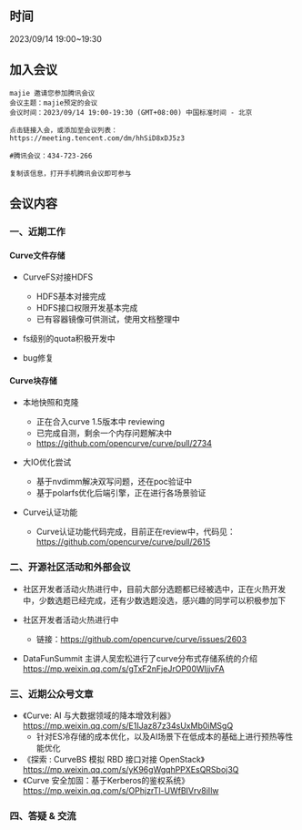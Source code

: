## 时间

2023/09/14 19:00~19:30

## 加入会议

```
majie 邀请您参加腾讯会议
会议主题：majie预定的会议
会议时间：2023/09/14 19:00-19:30 (GMT+08:00) 中国标准时间 - 北京

点击链接入会，或添加至会议列表：
https://meeting.tencent.com/dm/hhSiD8xDJ5z3

#腾讯会议：434-723-266

复制该信息，打开手机腾讯会议即可参与
```

## 会议内容

### 一、近期工作

#### Curve文件存储

- CurveFS对接HDFS
  - HDFS基本对接完成
  - HDFS接口权限开发基本完成
  - 已有容器镜像可供测试，使用文档整理中

- fs级别的quota积极开发中

- bug修复

#### Curve块存储

- 本地快照和克隆
  - 正在合入curve 1.5版本中 reviewing
  - 已完成自测，剩余一个内存问题解决中
  - https://github.com/opencurve/curve/pull/2734

- 大IO优化尝试
  - 基于nvdimm解决双写问题，还在poc验证中
  - 基于polarfs优化后端引擎，正在进行各场景验证

- Curve认证功能
  - Curve认证功能代码完成，目前正在review中，代码见：https://github.com/opencurve/curve/pull/2615


### 二、开源社区活动和外部会议

- 社区开发者活动火热进行中，目前大部分选题都已经被选中，正在火热开发中，少数选题已经完成，还有少数选题没选，感兴趣的同学可以积极参加下
- 社区开发者活动火热进行中
  - 链接：https://github.com/opencurve/curve/issues/2603

- DataFunSummit 主讲人吴宏松进行了curve分布式存储系统的介绍 https://mp.weixin.qq.com/s/gTxF2nFjeJrOP00WIjjvFA

### 三、近期公众号文章

- 《Curve: AI 与大数据领域的降本增效利器》https://mp.weixin.qq.com/s/E1IJaz87z34sUxMb0iMSgQ
    - 针对ES冷存储的成本优化，以及AI场景下在低成本的基础上进行预热等性能优化
- 《探索 : CurveBS 模拟 RBD 接口对接 OpenStack》https://mp.weixin.qq.com/s/yK96gWgqhPPXEsQRSboj3Q
- 《Curve 安全加固：基于Kerberos的鉴权系统》https://mp.weixin.qq.com/s/OPhjzrTl-UWfBIVrv8iIlw

### 四、答疑 & 交流